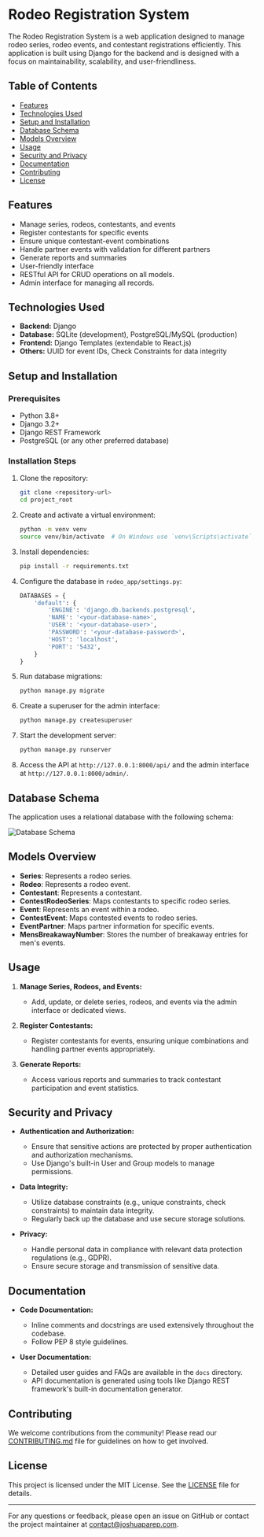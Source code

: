 # Rodeo Registration System

The Rodeo Registration System is a web application designed to manage rodeo series, rodeo events, and contestant registrations efficiently. This application is built using Django for the backend and is designed with a focus on maintainability, scalability, and user-friendliness.

## Table of Contents

- [Features](#features)
- [Technologies Used](#technologies-used)
- [Setup and Installation](#setup-and-installation)
- [Database Schema](#database-schema)
- [Models Overview](#models-overview)
- [Usage](#usage)
- [Security and Privacy](#security-and-privacy)
- [Documentation](#documentation)
- [Contributing](#contributing)
- [License](#license)

## Features

- Manage series, rodeos, contestants, and events
- Register contestants for specific events
- Ensure unique contestant-event combinations
- Handle partner events with validation for different partners
- Generate reports and summaries
- User-friendly interface
- RESTful API for CRUD operations on all models.
- Admin interface for managing all records.

## Technologies Used

- **Backend:** Django
- **Database:** SQLite (development), PostgreSQL/MySQL (production)
- **Frontend:** Django Templates (extendable to React.js)
- **Others:** UUID for event IDs, Check Constraints for data integrity

## Setup and Installation

### Prerequisites

- Python 3.8+
- Django 3.2+
- Django REST Framework
- PostgreSQL (or any other preferred database)

### Installation Steps

1. Clone the repository:
    ```bash
    git clone <repository-url>
    cd project_root
    ```

2. Create and activate a virtual environment:
    ```bash
    python -m venv venv
    source venv/bin/activate  # On Windows use `venv\Scripts\activate`
    ```

3. Install dependencies:
    ```bash
    pip install -r requirements.txt
    ```

4. Configure the database in `rodeo_app/settings.py`:
    ```python
    DATABASES = {
        'default': {
            'ENGINE': 'django.db.backends.postgresql',
            'NAME': '<your-database-name>',
            'USER': '<your-database-user>',
            'PASSWORD': '<your-database-password>',
            'HOST': 'localhost',
            'PORT': '5432',
        }
    }
    ```

5. Run database migrations:
    ```bash
    python manage.py migrate
    ```

6. Create a superuser for the admin interface:
    ```bash
    python manage.py createsuperuser
    ```

7. Start the development server:
    ```bash
    python manage.py runserver
    ```

8. Access the API at `http://127.0.0.1:8000/api/` and the admin interface at `http://127.0.0.1:8000/admin/`.


## Database Schema

The application uses a relational database with the following schema:

![Database Schema](docs/database_schema.png)

## Models Overview

- **Series**: Represents a rodeo series.
- **Rodeo**: Represents a rodeo event.
- **Contestant**: Represents a contestant.
- **ContestRodeoSeries**: Maps contestants to specific rodeo series.
- **Event**: Represents an event within a rodeo.
- **ContestEvent**: Maps contested events to rodeo series.
- **EventPartner**: Maps partner information for specific events.
- **MensBreakawayNumber**: Stores the number of breakaway entries for men's events.

## Usage

1. **Manage Series, Rodeos, and Events:**
   - Add, update, or delete series, rodeos, and events via the admin interface or dedicated views.

2. **Register Contestants:**
   - Register contestants for events, ensuring unique combinations and handling partner events appropriately.

3. **Generate Reports:**
   - Access various reports and summaries to track contestant participation and event statistics.

## Security and Privacy

- **Authentication and Authorization:**
  - Ensure that sensitive actions are protected by proper authentication and authorization mechanisms.
  - Use Django's built-in User and Group models to manage permissions.

- **Data Integrity:**
  - Utilize database constraints (e.g., unique constraints, check constraints) to maintain data integrity.
  - Regularly back up the database and use secure storage solutions.

- **Privacy:**
  - Handle personal data in compliance with relevant data protection regulations (e.g., GDPR).
  - Ensure secure storage and transmission of sensitive data.

## Documentation

- **Code Documentation:**
  - Inline comments and docstrings are used extensively throughout the codebase.
  - Follow PEP 8 style guidelines.

- **User Documentation:**
  - Detailed user guides and FAQs are available in the `docs` directory.
  - API documentation is generated using tools like Django REST framework's built-in documentation generator.

## Contributing

We welcome contributions from the community! Please read our [CONTRIBUTING.md](CONTRIBUTING.md) file for guidelines on how to get involved.

## License

This project is licensed under the MIT License. See the [LICENSE](LICENSE) file for details.

---

For any questions or feedback, please open an issue on GitHub or contact the project maintainer at [contact@joshuaparep.com](mailto:contact@joshuaparep.com).
